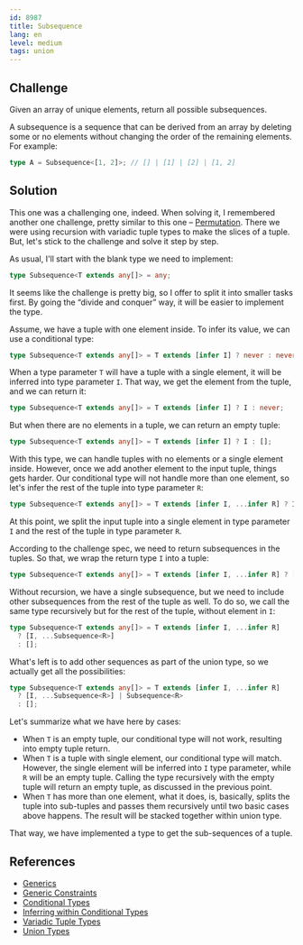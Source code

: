 ```yaml
---
id: 8987
title: Subsequence
lang: en
level: medium
tags: union
---
```


## Challenge

Given an array of unique elements, return all possible subsequences.

A subsequence is a sequence that can be derived from an array by deleting some
or no elements without changing the order of the remaining elements. For
example:

```typescript
type A = Subsequence<[1, 2]>; // [] | [1] | [2] | [1, 2]
```

## Solution

This one was a challenging one, indeed. When solving it, I remembered another
one challenge, pretty similar to this one –
[Permutation](./medium-permutation.md). There we were using recursion with
variadic tuple types to make the slices of a tuple. But, let's stick to the
challenge and solve it step by step.

As usual, I'll start with the blank type we need to implement:

```typescript
type Subsequence<T extends any[]> = any;
```

It seems like the challenge is pretty big, so I offer to split it into smaller
tasks first. By going the “divide and conquer” way, it will be easier to
implement the type.

Assume, we have a tuple with one element inside. To infer its value, we can use
a conditional type:

```typescript
type Subsequence<T extends any[]> = T extends [infer I] ? never : never;
```

When a type parameter `T` will have a tuple with a single element, it will be
inferred into type parameter `I`. That way, we get the element from the tuple,
and we can return it:

```typescript
type Subsequence<T extends any[]> = T extends [infer I] ? I : never;
```

But when there are no elements in a tuple, we can return an empty tuple:

```typescript
type Subsequence<T extends any[]> = T extends [infer I] ? I : [];
```

With this type, we can handle tuples with no elements or a single element
inside. However, once we add another element to the input tuple, things gets
harder. Our conditional type will not handle more than one element, so let's
infer the rest of the tuple into type parameter `R`:

```typescript
type Subsequence<T extends any[]> = T extends [infer I, ...infer R] ? I : [];
```

At this point, we split the input tuple into a single element in type parameter
`I` and the rest of the tuple in type parameter `R`.

According to the challenge spec, we need to return subsequences in the tuples.
So that, we wrap the return type `I` into a tuple:

```typescript
type Subsequence<T extends any[]> = T extends [infer I, ...infer R] ? [I] : [];
```

Without recursion, we have a single subsequence, but we need to include other
subsequences from the rest of the tuple as well. To do so, we call the same type
recursively but for the rest of the tuple, without element in `I`:

```typescript
type Subsequence<T extends any[]> = T extends [infer I, ...infer R]
  ? [I, ...Subsequence<R>]
  : [];
```

What's left is to add other sequences as part of the union type, so we actually
get all the possibilities:

```typescript
type Subsequence<T extends any[]> = T extends [infer I, ...infer R]
  ? [I, ...Subsequence<R>] | Subsequence<R>
  : [];
```

Let's summarize what we have here by cases:

- When `T` is an empty tuple, our conditional type will not work, resulting into
  empty tuple return.
- When `T` is a tuple with single element, our conditional type will match.
  However, the single element will be inferred into `I` type parameter, while
  `R` will be an empty tuple. Calling the type recursively with the empty tuple
  will return an empty tuple, as discussed in the previous point.
- When `T` has more than one element, what it does, is, basically, splits the
  tuple into sub-tuples and passes them recursively until two basic cases above
  happens. The result will be stacked together within union type.

That way, we have implemented a type to get the sub-sequences of a tuple.

## References

- [Generics](https://www.typescriptlang.org/docs/handbook/2/generics.html)
- [Generic Constraints](https://www.typescriptlang.org/docs/handbook/2/generics.html#generic-constraints)
- [Conditional Types](https://www.typescriptlang.org/docs/handbook/2/conditional-types.html)
- [Inferring within Conditional Types](https://www.typescriptlang.org/docs/handbook/2/conditional-types.html#inferring-within-conditional-types)
- [Variadic Tuple Types](https://www.typescriptlang.org/docs/handbook/release-notes/typescript-4-0.html#variadic-tuple-types)
- [Union Types](https://www.typescriptlang.org/docs/handbook/2/everyday-types.html#union-types)
